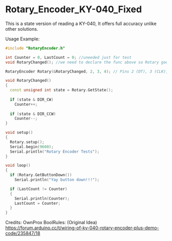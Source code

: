 # Rotary_Encoder_KY-040_Fixed
This is a state version of reading a KY-040, It offers full accuracy unlike other solutions.


Usage Example:
```c++
#include "RotaryEncoder.h"

int Counter = 0, LastCount = 0; //uneeded just for test
void RotaryChanged(); //we need to declare the func above so Rotary goes to the one below

RotaryEncoder Rotary(&RotaryChanged, 2, 3, 4); // Pins 2 (DT), 3 (CLK), 4 (SW)

void RotaryChanged()
{
  const unsigned int state = Rotary.GetState();
  
  if (state & DIR_CW)  
    Counter++;
    
  if (state & DIR_CCW)  
    Counter--;    
}

void setup()
{
  Rotary.setup();  
  Serial.begin(9600);  
  Serial.println("Rotary Encoder Tests");  
}

void loop()
{
  if (Rotary.GetButtonDown())  
    Serial.println("Yay button down!!!");    

  if (LastCount != Counter)  
  {
    Serial.println(Counter);    
    LastCount = Counter;    
  }
}
```

Credits:
OwnProx
BoolRules: (Original Idea) https://forum.arduino.cc/t/wiring-of-ky-040-rotary-encoder-plus-demo-code/235847/18

